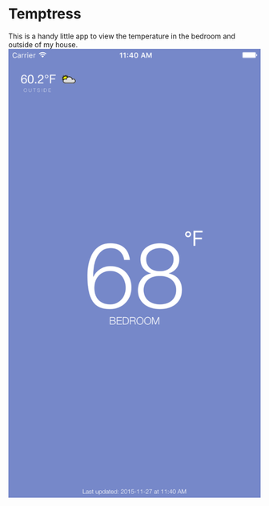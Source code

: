 # Temptress

This is a handy little app to view the temperature in the bedroom and outside of my house. 
![alt tag](https://raw.githubusercontent.com/Xeaza/temptress/master/Temptress/Simulator%20Screen%20Shot%20Nov%2027%2C%202015%2C%2011.40.53%20AM.png)
